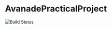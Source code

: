 # AvanadePracticalProject
[![Build Status](https://dev.azure.com/wamdahhassan/wamdahhassan/_apis/build/status/WamdahH.AvanadePracticalProject?branchName=master)](https://dev.azure.com/wamdahhassan/wamdahhassan/_build/latest?definitionId=1&branchName=master)
